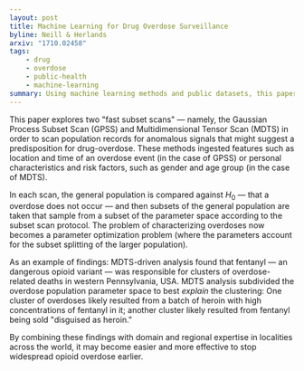 ```yaml
---
layout: post
title: Machine Learning for Drug Overdose Surveillance
byline: Neill & Herlands
arxiv: "1710.02458"
tags:
    - drug
    - overdose
    - public-health
    - machine-learning
summary: Using machine learning methods and public datasets, this paper characterizes and explains clusters of opioid overdoses in America.
---
```


This paper explores two "fast subset scans" — namely, the Gaussian Process Subset Scan (GPSS) and Multidimensional Tensor Scan (MDTS) in order to scan population records for anomalous signals that might suggest a predisposition for drug-overdose. These methods ingested features such as location and time of an overdose event (in the case of GPSS) or personal characteristics and risk factors, such as gender and age group (in the case of MDTS).

In each scan, the general population is compared against $H_0$ — that a overdose does not occur — and then subsets of the general population are taken that sample from a subset of the parameter space according to the subset scan protocol. The problem of characterizing overdoses now becomes a parameter optimization problem (where the parameters account for the subset splitting of the larger population).

As an example of findings: MDTS-driven analysis found that fentanyl — an dangerous opioid variant — was responsible for clusters of overdose-related deaths in western Pennsylvania, USA. MDTS analysis subdivided the overdose population parameter space to best _explain_ the clustering: One cluster of overdoses likely resulted from a batch of heroin with high concentrations of fentanyl in it; another cluster likely resulted from fentanyl being sold "disguised as heroin."

By combining these findings with domain and regional expertise in localities across the world, it may become easier and more effective to stop widespread opioid overdose earlier.
